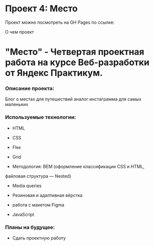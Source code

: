 # Проект 4: Место

Проект можно посмотреть на GH Pages по ссылке: 

О чем проект
# "Место" - Четвертая проектная работа на курсе Веб-разработки от Яндекс Практикум.

### Описание проекта:

Блог о местах для путешествий аналог инстаграмма для самых маленьких

### Используемые технологии:

- HTML

- CSS

- Flex

- Grid

- Методология: BEM (оформление классификации CSS и HTML,

файловая структура — Nested)

- Media queries

- Резиновая и адаптивная вёрстка

- работа с макетом Figma

- JavaScript

### Планы на будущее:

- Сдать проектную работу
